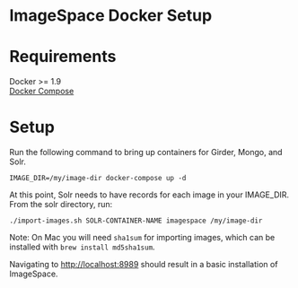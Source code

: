 ImageSpace Docker Setup
=======================

Requirements
============
Docker >= 1.9   
[Docker Compose](https://docs.docker.com/compose/install/)

Setup
=====
Run the following command to bring up containers for Girder, Mongo, and Solr.
```
IMAGE_DIR=/my/image-dir docker-compose up -d
```

At this point, Solr needs to have records for each image in your IMAGE_DIR.
From the solr directory, run:
```
./import-images.sh SOLR-CONTAINER-NAME imagespace /my/image-dir
```

Note: On Mac you will need `sha1sum` for importing images, which can be installed with `brew install md5sha1sum`.

Navigating to [http://localhost:8989](http://localhost:8989) should result in a basic installation
of ImageSpace.
